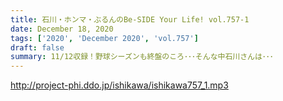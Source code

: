 ```yaml
---
title: 石川・ホンマ・ぶるんのBe-SIDE Your Life! vol.757-1
date: December 18, 2020
tags: ['2020', 'December 2020', 'vol.757']
draft: false
summary: 11/12収録！野球シーズンも終盤のころ･･･そんな中石川さんは･･･
---
```


http://project-phi.ddo.jp/ishikawa/ishikawa757_1.mp3
